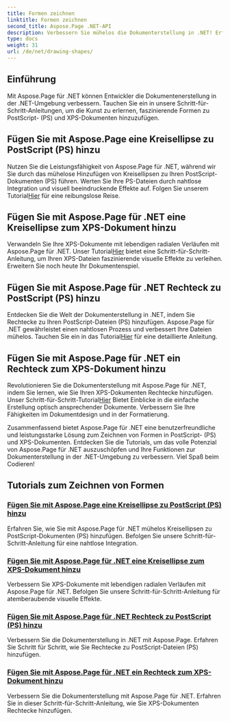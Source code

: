 ```yaml
---
title: Formen zeichnen
linktitle: Formen zeichnen
second_title: Aspose.Page .NET-API
description: Verbessern Sie mühelos die Dokumenterstellung in .NET! Erfahren Sie Schritt-für-Schritt-Anleitungen zum Hinzufügen von Kreisen, Ellipsen und Rechtecken zu PostScript (PS) mit Aspose.Page .NET.
type: docs
weight: 31
url: /de/net/drawing-shapes/
---
```

## Einführung

Mit Aspose.Page für .NET können Entwickler die Dokumentenerstellung in der .NET-Umgebung verbessern. Tauchen Sie ein in unsere Schritt-für-Schritt-Anleitungen, um die Kunst zu erlernen, faszinierende Formen zu PostScript- (PS) und XPS-Dokumenten hinzuzufügen.

## Fügen Sie mit Aspose.Page eine Kreisellipse zu PostScript (PS) hinzu
Nutzen Sie die Leistungsfähigkeit von Aspose.Page für .NET, während wir Sie durch das mühelose Hinzufügen von Kreisellipsen zu Ihren PostScript-Dokumenten (PS) führen. Werten Sie Ihre PS-Dateien durch nahtlose Integration und visuell beeindruckende Effekte auf. Folgen Sie unserem Tutorial[Hier](./add-circle-ellipse-to-postscript-ps/) für eine reibungslose Reise.

## Fügen Sie mit Aspose.Page für .NET eine Kreisellipse zum XPS-Dokument hinzu
 Verwandeln Sie Ihre XPS-Dokumente mit lebendigen radialen Verläufen mit Aspose.Page für .NET. Unser Tutorial[Hier](./add-circle-ellipse-to-xps-document/) bietet eine Schritt-für-Schritt-Anleitung, um Ihren XPS-Dateien faszinierende visuelle Effekte zu verleihen. Erweitern Sie noch heute Ihr Dokumentenspiel.

## Fügen Sie mit Aspose.Page für .NET Rechteck zu PostScript (PS) hinzu
 Entdecken Sie die Welt der Dokumenterstellung in .NET, indem Sie Rechtecke zu Ihren PostScript-Dateien (PS) hinzufügen. Aspose.Page für .NET gewährleistet einen nahtlosen Prozess und verbessert Ihre Dateien mühelos. Tauchen Sie ein in das Tutorial[Hier](./add-rectangle-to-postscript-ps/) für eine detaillierte Anleitung.

## Fügen Sie mit Aspose.Page für .NET ein Rechteck zum XPS-Dokument hinzu
Revolutionieren Sie die Dokumenterstellung mit Aspose.Page für .NET, indem Sie lernen, wie Sie Ihren XPS-Dokumenten Rechtecke hinzufügen. Unser Schritt-für-Schritt-Tutorial[Hier](./add-rectangle-to-xps-document/) Bietet Einblicke in die einfache Erstellung optisch ansprechender Dokumente. Verbessern Sie Ihre Fähigkeiten im Dokumentdesign und in der Formatierung.

Zusammenfassend bietet Aspose.Page für .NET eine benutzerfreundliche und leistungsstarke Lösung zum Zeichnen von Formen in PostScript- (PS) und XPS-Dokumenten. Entdecken Sie die Tutorials, um das volle Potenzial von Aspose.Page für .NET auszuschöpfen und Ihre Funktionen zur Dokumenterstellung in der .NET-Umgebung zu verbessern. Viel Spaß beim Codieren!
## Tutorials zum Zeichnen von Formen
### [Fügen Sie mit Aspose.Page eine Kreisellipse zu PostScript (PS) hinzu](./add-circle-ellipse-to-postscript-ps/)
Erfahren Sie, wie Sie mit Aspose.Page für .NET mühelos Kreisellipsen zu PostScript-Dokumenten (PS) hinzufügen. Befolgen Sie unsere Schritt-für-Schritt-Anleitung für eine nahtlose Integration.
### [Fügen Sie mit Aspose.Page für .NET eine Kreisellipse zum XPS-Dokument hinzu](./add-circle-ellipse-to-xps-document/)
Verbessern Sie XPS-Dokumente mit lebendigen radialen Verläufen mit Aspose.Page für .NET. Befolgen Sie unsere Schritt-für-Schritt-Anleitung für atemberaubende visuelle Effekte.
### [Fügen Sie mit Aspose.Page für .NET Rechteck zu PostScript (PS) hinzu](./add-rectangle-to-postscript-ps/)
Verbessern Sie die Dokumenterstellung in .NET mit Aspose.Page. Erfahren Sie Schritt für Schritt, wie Sie Rechtecke zu PostScript-Dateien (PS) hinzufügen.
### [Fügen Sie mit Aspose.Page für .NET ein Rechteck zum XPS-Dokument hinzu](./add-rectangle-to-xps-document/)
Verbessern Sie die Dokumenterstellung mit Aspose.Page für .NET. Erfahren Sie in dieser Schritt-für-Schritt-Anleitung, wie Sie XPS-Dokumenten Rechtecke hinzufügen.